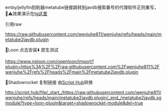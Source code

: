 emby/jellyfin刮削器metatube链接跳转到javdb搜索番号的代理软件正则重写，🔞⚠️效果演示在[tg这里](https://t.me/Pleasure_list1/1038)

引用raw

https://raw.githubusercontent.com/wenjuhe811/wenjuhe/refs/heads/main/metatube2javdb.plugin

🎈Loon 点击安装⬇️ 原生测试

https://www.nsloon.com/openloon/import?plugin=https%3A%2F%2Fraw.githubusercontent.com%2Fwenjuhe811%2Fwenjuhe%2Frefs%2Fheads%2Fmain%2Fmetatube2javdb.plugin

🚀Shadowrocket 复制链接 由[Script Hub](https://scripthub.vercel.app/)转换

http://script.hub/file/_start_/https://raw.githubusercontent.com/wenjuhe811/wenjuhe/refs/heads/main/metatube2javdb.plugin/_end_/metatube2javdb.sgmodule?type=loon-plugin&target=shadowrocket-module&del=true
